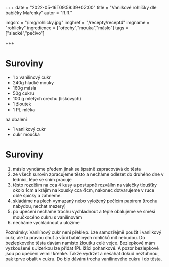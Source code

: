 +++
date = "2022-05-16T09:59:39+02:00"
title = "Vanilkové rohlíčky dle babičky Mařenky"
autor = "R.R."


imgsrc = "/img/rohlicky.jpg"
imghref = "/recepty/recept4"
imgname = "rohlicky"
ingredience = ["ořechy","mouka","máslo"]
tags = ["sladké","pečivo"]




+++
# Suroviny
- 1 x vanilinový cukr
- 240g hladké mouky
- 160g másla
- 50g cukru
- 100 g mletých orechu (liskovych)
- 1 žloutek 
- 1 PL mléka

na obalení
- 1 vanilkový cukr
- cukr moučka

# Suroviny
1. máslo vyndáme předem jinak se špatně zapracovává do těsta
2. ze všech surovin zpracujeme těsto a necháme odlezet do druhého dne v lednici, lépe se  sním pracuje
3. těsto rozdělím na cca 4 kusy a postupně rozválím na válečky tloušťky okolo 1cm a krájím na kousky cca 4cm, 
   nakonec dotvarujeme v ruce oblé špičky a zahneme.
4. skládáme na plech vymazaný nebo vyložený pečícím papírem (trochu nabydou, nechat mezery)
5. po upečení necháme trochu vychladnout a teplé obalujeme ve směsi moučkocého cukru s vanilínovám
6. necháme vychladnout a uložíme

Poznámky:
Vanilínový cukr není překlep. Lze samozřejmě použít i vanilkový cukr, ale tu pravou chuť a vůni babičiných rohlíčků mít nebudou. 
Do bezlepkového těsta dávám namísto žloutku celé vejce. Bezlepkové mám vyzkoušené s Jizerkou lze přidat 1PL lžíci pohankové.
A pozor bezlepkové jsou po upečení velmi! křehké. Takže vydržet a nešahat dokud neztuhnou, pak tprve obalit v cukru.
Do blp dávám trochu vanilínového cukru i do těsta.

<!--more-->